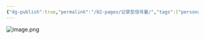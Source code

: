 ```yaml
---
{"dg-publish":true,"permalink":"/02-pages/记录型信号量/","tags":["personal/blog","algorithm/多线程","os/process","os/thread"]}
---
```


![image.png](https://yelanyanyu-img-bed.oss-cn-hangzhou.aliyuncs.com/img/blog/2024/11/20241112200625.png)
